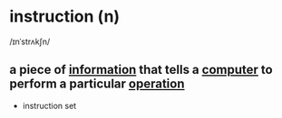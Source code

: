 # instruction (n)

/ɪnˈstrʌkʃn/

## a piece of [information](information-n.md#data-that-is-processed-stored-or-sent-by-a-computer) that tells a [computer](computer-n.md#an-electronic-machine-that-can-store-organize-and-find-information-do-processes-with-numbers-and-other-data-and-control-other-machines) to perform a particular [operation](operation-n.md#an-act-performed-by-a-computer)

- instruction set